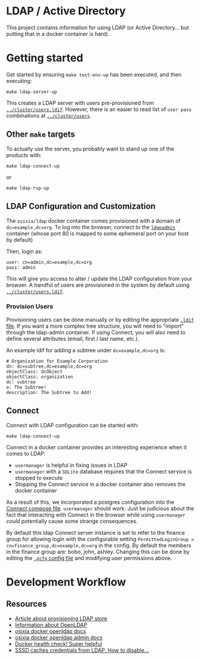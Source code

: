 # LDAP / Active Directory

This project contains information for using LDAP (or Active Directory... but
putting that in a docker container is hard).

# Getting started

Get started by ensuring `make test-env-up` has been executed, and then executing:

```
make ldap-server-up
```

This creates a LDAP server with users pre-provisioned from
[`../cluster/users.ldif`](../cluster/users.ldif).  However, there is an easier
to read list of `user pass` combinations at
[`../cluster/users`](../cluster/users).

## Other `make` targets

To actually use the server, you probably want to stand up one of the products with:

```
make ldap-connect-up
```

or

```
make ldap-rsp-up
```

## LDAP Configuration and Customization

The `osixia/ldap` docker container comes provisioned with a domain of
`dc=example,dc=org`. To log into the browser, connect to the
[`ldapadmin`](./compose/ldap-server.yml) container (whose port 80 is mapped to
some ephemeral port on your host by default)

Then, login as:

```
user: cn=admin,dc=example,dc=org
pass: admin
```

This will give you access to alter / update the LDAP configuration from your
browser.  A handful of  users are provisioned in the system by default using
[`../cluster/users.ldif`](../cluster/users.ldif).

### Provision Users

Provisioning users can be done manually or by editing the appropriate [`.ldif`
file](./cluster/users.ldif).  If you want a more complex tree structure, you
will need to "import" through the ldap-admin container. If using Connect, you
will also need to define several attributes (email, first / last name, etc.).

An example ldif for adding a subtree under `dc=example,dc=org` is:
```
# Organization for Example Corporation
dn: dc=subtree,dc=example,dc=org
objectClass: dcObject
objectClass: organization
dc: subtree 
o: The Subtree!
description: The Subtree to Add!
```

## Connect

Connect with LDAP configuration can be started with:
```
make ldap-connect-up
```

Connect in a docker container provides an interesting experience when it comes
to LDAP:
 - `usermanager` is helpful in fixing issues in LDAP
 - `usermanager` with a `SQLite` database requires that the Connect service is
   stopped to execute
 - Stopping the Connect service in a docker container also removes the docker
   container

As a result of this, we incorporated a postgres configuration into the [Connect
compose file](./compose/ldap-connect.yml). `usermanager` should work. Just be
judicious about the fact that interacting with Connect in the browser while
using `usermanager` _could_ potentially cause some strange consequences.

By default this ldap Connect server instance is set to refer to the finance group for allowing login with the configurable setting `PermittedLoginGroup = cn=finance_group,dc=example,dc=org` in the config. By default the members in the finance group are: bobo, john, ashley. Changing this can be done by editing the  [`.gcfg` config file](../cluster/ldap-connnect.gcfg) and modifying user permissions above. 

# Development Workflow

## Resources

- [Article about provisioning LDAP store](https://www.openldap.org/doc/admin22/dbtools.html)
- [Information about OpenLDAP](http://www.openldap.org/doc/admin24/guide.html)
- [osixia docker openldap docs](https://github.com/osixia/docker-openldap)
- [osixia docker openldap admin docs](https://github.com/osixia/docker-phpLDAPadmin)
- [Docker health check! Super helpful](https://github.com/peter-evans/docker-compose-healthcheck)
- [SSSD caches credentials from LDAP. How to disable...](https://serverfault.com/questions/506507/sssd-and-ldap-authentication-cache/737232)
